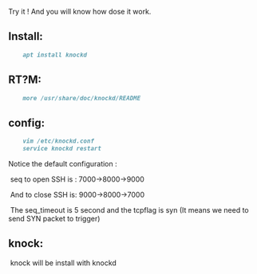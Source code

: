 Try it ! And you will know how dose it work.



## Install:

```markdown
	apt install knockd
```

## RT?M:

```markdown
	more /usr/share/doc/knockd/README
```

## config:

```markdown
	vim /etc/knockd.conf
	service knockd restart
```



Notice the default configuration :

​	seq to open SSH is : 7000->8000->9000

​	And to close SSH is: 9000->8000->7000

​	The seq_timeout is 5 second and the tcpflag is syn (It means we need to send SYN packet to trigger)



## knock:

​	knock will be install with knockd



















